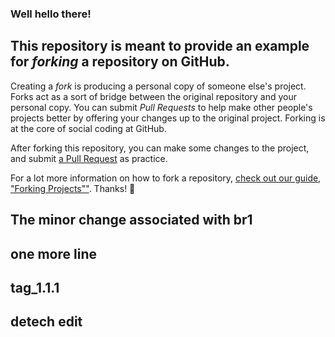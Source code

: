 ### Well hello there!

## This repository is meant to provide an example for *forking* a repository on GitHub.

Creating a *fork* is producing a personal copy of someone else's project. Forks act as a sort of bridge between the original repository and your personal copy. You can submit *Pull Requests* to help make other people's projects better by offering your changes up to the original project. Forking is at the core of social coding at GitHub.

After forking this repository, you can make some changes to the project, and submit [a Pull Request](https://github.com/octocat/Spoon-Knife/pulls) as practice.

For a lot more information on how to fork a repository, [check out our guide, "Forking Projects""](http://guides.github.com/overviews/forking/). Thanks! :sparkling_heart:

## The minor change associated with br1

## one more line

## tag_1.1.1

## detech edit
